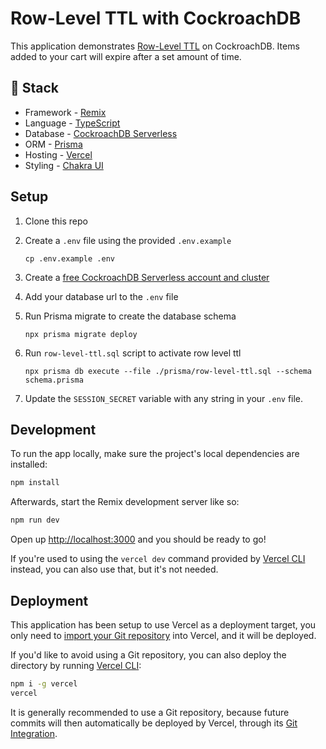 # Row-Level TTL with CockroachDB

This application demonstrates [Row-Level TTL](https://www.cockroachlabs.com/docs/stable/row-level-ttl.html#:~:text=1%3A%20CockroachDB%20has%20preview%20support,than%20a%20specified%20expiration%20time.) on CockroachDB. Items added to your cart will expire after a set amount of time.

## 🥞 Stack

- Framework - [Remix](https://remix.run/)
- Language - [TypeScript](https://www.typescriptlang.org/)
- Database - [CockroachDB Serverless](https://www.cockroachlabs.com/product/)
- ORM - [Prisma](https://prisma.io/)
- Hosting - [Vercel](https://vercel.com/)
- Styling - [Chakra UI](https://chakra-ui.com/)

## Setup

1. Clone this repo
1. Create a `.env` file using the provided `.env.example`
   ```
   cp .env.example .env
   ```
1. Create a [free CockroachDB Serverless account and cluster](https://cockroachlabs.cloud/signup?referralId=sample_app)

1. Add your database url to the `.env` file
1. Run Prisma migrate to create the database schema
   ```
   npx prisma migrate deploy
   ```
1. Run `row-level-ttl.sql` script to activate row level ttl
   ```
   npx prisma db execute --file ./prisma/row-level-ttl.sql --schema schema.prisma
   ```
1. Update the `SESSION_SECRET` variable with any string in your `.env` file.

## Development

To run the app locally, make sure the project's local dependencies are installed:

```sh
npm install
```

Afterwards, start the Remix development server like so:

```sh
npm run dev
```

Open up [http://localhost:3000](http://localhost:3000) and you should be ready to go!

If you're used to using the `vercel dev` command provided by [Vercel CLI](https://vercel.com/cli) instead, you can also use that, but it's not needed.

## Deployment

This application has been setup to use Vercel as a deployment target, you only need to [import your Git repository](https://vercel.com/new) into Vercel, and it will be deployed.

If you'd like to avoid using a Git repository, you can also deploy the directory by running [Vercel CLI](https://vercel.com/cli):

```sh
npm i -g vercel
vercel
```

It is generally recommended to use a Git repository, because future commits will then automatically be deployed by Vercel, through its [Git Integration](https://vercel.com/docs/concepts/git).

